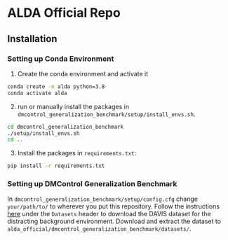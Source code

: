 # ALDA Official Repo 


## Installation

### Setting up Conda Environment 
1. Create the conda environment and activate it 
```bash
conda create -n alda python=3.8
conda activate alda
```
2. run or manually install the packages in `dmcontrol_generalization_benchmark/setup/install_envs.sh`.
```bash
cd dmcontrol_generalization_benchmark
./setup/install_envs.sh
cd ..
```
3. Install the packages in `requirements.txt`:
```bash
pip install -r requirements.txt 
```


### Setting up DMControl Generalization Benchmark

In `dmcontrol_generalization_benchmark/setup/config.cfg` change `your/path/to/` to wherever you put this repository. 
Follow the instructions [here](https://github.com/nicklashansen/dmcontrol-generalization-benchmark/tree/main) under the 
`Datasets` header to download the DAVIS dataset for the distracting background environment.
Download and extract the dataset to `alda_official/dmcontrol_generalization_benchmark/datasets/`.